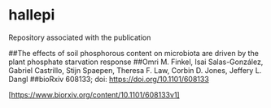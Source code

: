 # hallepi
Repository associated with the publication

##The effects of soil phosphorous content on microbiota are driven by the plant phosphate starvation response
##Omri M. Finkel, Isai Salas-González, Gabriel Castrillo, Stijn Spaepen, Theresa F. Law, Corbin D. Jones, Jeffery L. Dangl
##bioRxiv 608133; doi: https://doi.org/10.1101/608133

[https://www.biorxiv.org/content/10.1101/608133v1]


